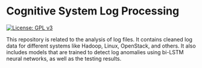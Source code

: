 # Cognitive System Log Processing

[![License: GPL v3](https://img.shields.io/badge/License-GPLv3-blue.svg)](https://www.gnu.org/licenses/gpl-3.0)

This repository is related to the analysis of log files. It contains cleaned log data for different systems like Hadoop, Linux, OpenStack, and others. It also includes models that are trained to detect log anomalies using bi-LSTM neural networks, as well as the testing results.
